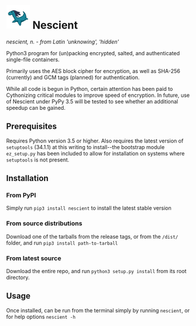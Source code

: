 # ![logo](https://github.com/aantonitis/nescient/blob/master/Nessie.png "Logo") Nescient

*nescient, n. - from Latin 'unknowing', 'hidden'*  

Python3 program for (un)packing encrypted, salted, and authenticated single-file containers.  

Primarily uses the AES block cipher for encryption, as well as SHA-256 (currently) and GCM tags (planned) for authentication.  

While all code is begun in Python, certain attention has been paid to Cythonizing critical modules to improve speed of encryption. In future, use of Nescient under PyPy 3.5 will be tested to see whether an additional speedup can be gained.

## Prerequisites
Requires Python version 3.5 or higher. Also requires the latest version of ```setuptools``` (34.1.1) at this writing to install--the bootstrap module ```ez_setup.py``` has been included to allow for installation on systems where ```setuptools``` is not present.

## Installation
### From PyPI
Simply run ```pip3 install nescient``` to install the latest stable version
### From source distributions
Download one of the tarballs from the release tags, or from the ```/dist/``` folder, and run ```pip3 install path-to-tarball```
### From latest source
Download the entire repo, and run ```python3 setup.py install``` from its root directory.

## Usage
Once installed, can be run from the terminal simply by running ```nescient```, or for help options ```nescient -h```
